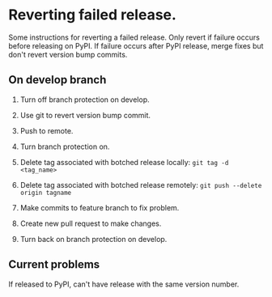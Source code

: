 # Reverting failed release.

Some instructions for reverting a failed release. Only revert if failure occurs before releasing on PyPI. If failure
occurs after PyPI release, merge fixes but don't revert version bump commits.


## On develop branch

1. Turn off branch protection on develop. 

2. Use git to revert version bump commit.

3. Push to remote.

4. Turn branch protection on.

5. Delete tag associated with botched release locally: `git tag -d <tag_name>`

6. Delete tag associated with botched release remotely: `git push --delete origin tagname`

7. Make commits to feature branch to fix problem.

8. Create new pull request to make changes.

9. Turn back on branch protection on develop.

## Current problems

If released to PyPI, can't have release with the same version number.

